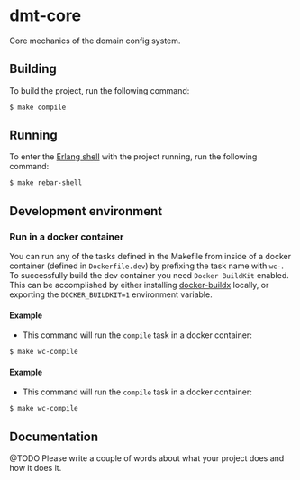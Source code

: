 # dmt-core

Core mechanics of the domain config system.

## Building

To build the project, run the following command:

```bash
$ make compile
```

## Running

To enter the [Erlang shell][1] with the project running, run the following command:

```bash
$ make rebar-shell
```

## Development environment

### Run in a docker container

You can run any of the tasks defined in the Makefile from inside of a docker container (defined in `Dockerfile.dev`) by prefixing the task name with `wc-`. To successfully build the dev container you need `Docker BuildKit` enabled. This can be accomplished by either installing [docker-buildx](https://docs.docker.com/buildx/working-with-buildx/) locally, or exporting the `DOCKER_BUILDKIT=1` environment variable.

#### Example

* This command will run the `compile` task in a docker container:
```bash
$ make wc-compile
```
#### Example

* This command will run the `compile` task in a docker container:
```bash
$ make wc-compile
```

## Documentation

@TODO Please write a couple of words about what your project does and how it does it.

[1]: http://erlang.org/doc/man/shell.html

